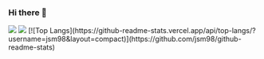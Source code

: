 ### Hi there 👋

<!--
**jsm98/jsm98** is a ✨ _special_ ✨ repository because its `README.md` (this file) appears on your GitHub profile.

Here are some ideas to get you started:

- 🔭 I’m currently working on ...
- 🌱 I’m currently learning ...
- 👯 I’m looking to collaborate on ...
- 🤔 I’m looking for help with ...
- 💬 Ask me about ...
- 📫 How to reach me: ...
- 😄 Pronouns: ...
- ⚡ Fun fact: ...
-->
<img src="https://img.shields.io/badge/Spring-3178C6?style=flat&logo=Spring&logoColor=white"/>
<a href="https://hits.seeyoufarm.com"><img src="https://hits.seeyoufarm.com/api/count/incr/badge.svg?url=https%3A%2F%2Fgithub.com%2Fjsm98%2F&count_bg=%233C82C6&title_bg=%23555555&icon=&icon_color=%23E7E7E7&title=hits&edge_flat=false"/></a>
[![Top Langs](https://github-readme-stats.vercel.app/api/top-langs/?username=jsm98&layout=compact)](https://github.com/jsm98/github-readme-stats)
